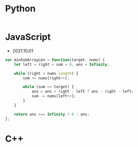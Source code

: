 # Python 

```py
```

# JavaScript

- 2021.10.01

```js
var minSubArrayLen = function(target, nums) {
    let left = right = sum = 0, ans = Infinity;

    while (right < nums.length) {
        sum += nums[right++];

        while (sum >= target) {
            ans = ans < right - left ? ans : right - left;  
            sum -= nums[left++];
        }
    }

    return ans === Infinity ? 0 : ans;
};

```

# C++

```cpp
```